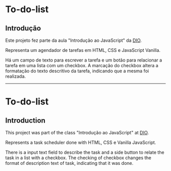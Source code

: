 # To-do-list

## Introdução

Este projeto fez parte da aula "Introdução ao JavaScript" da [DIO](https://web.dio.me/).

Representa um agendador de tarefas em HTML, CSS e JavaScript Vanilla.

Há um campo de texto para escrever a tarefa e um botão para relacionar a tarefa em uma lista com um checkbox. A marcação do checkbox altera a formatação do texto descritivo da tarefa, indicando que a mesma foi realizada.

***

# To-do-list

## Introduction

This project was part of the class "Introdução ao JavaScript" at [DIO](https://web.dio.me/).

Represents a task scheduler done with HTML, CSS e Vanilla JavaScript.

There is a input text field to describe the task and a side button to relate the task in a list with a checkbox. The checking of checkbox changes the format of description text of task, indicating that it was done.